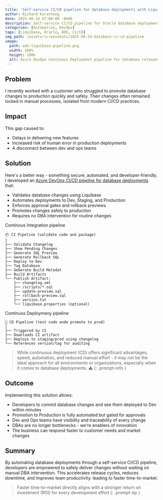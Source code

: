 ```yaml
---
title: 'Self-service CI/CD pipeline for database deployments with Liquibase & Azure DevOps'
author: Richard Koranteng
date: 2025-06-24 07:00:00 -0600
description: Self-service CI/CD pipeline for Oracle database deployments with Liquibase & Azure DevOps
categories: [Automation, DevOps]
tags: [Liquibase, Oracle, ADO, CI/CD]
img_path: /assets/screenshots/2025-06-24-database-ci-cd-pipeline
image:
  path: ado-liquibase-pipeline.png
  width: 100%
  height: 100%
  alt: Azure DevOps Continous Deployment pipeline for database releases
---
```


## Problem
I recently worked with a customer who struggled to promote database changes to production quickly and safely. Their changes often remained locked in manual processes, isolated from modern CI/CD practices.

## Impact
This gap caused to:

- Delays in delivering new features
- Increased risk of human error in production deployments
- A disconnect between dev and ops teams

## Solution
Here's a better way - something secure, automated, and developer-friendly. I developed an <a href="https://github.com/RKKoranteng/liquibase-project" target="_blank">Azure DevOps CI/CD pipeline for database deployments</a> that:

- Validates database changes using Liquibase
- Automates deployments to Dev, Staging, and Production
- Enforces approval gates and rollback previews
- Promotes changes safely to production
- Requires no DBA intervention for routine changes

Continous Integration pipeline
```text
📦 CI Pipeline (validate code and package)
│
├── Validate Changelog
├── Show Pending Changes
├── Generate SQL Preview
├── Generate Rollback SQL
├── Deploy to Dev
├── Tag Database
├── Geberate Build Metadat
├── Build Artifacts
└── Publish Artifact:
    ├── changelog.xml
    ├── /scripts/*.sql
    ├── update-preview.sql
    ├── rollback-preview.sql
    ├── version.txt
    └── liquibase.properties (optional)
```

Continuos Deploymeny pipeline
```text
🚀 CD Pipeline (test code ande promote to prod)
│
├── Triggered by CI
├── Downloads CI artifact
├── Deploys to staging/prod using changelog
└── References version/tag for auditing
```

> While continuous deployment (CD) offers significant advantages; speed, automation, and reduced manual effort - it may not be the ideal approach for all environments or organizations, especially when it comes to database deployments. ⚠️
{: .prompt-info }

## Outcome
Implementing this solution allows:

- Developers to commit database changes and see them deployed to Dev within minutes
- Promotion to Production is fully automated but gated for approvals
- Dev and Ops teams have visibility and traceability of every change
- DBAs are no longer bottlenecks - we're enablers of innovation
- The business can respond faster to customer needs and market changes

## Summary
By automating database deployments through a self-service CI/CD pipeline, developers are empowered to safely deliver changes without waiting on manual DBA intervention. This accelerates release cycles, reduces downtime, and improves team productivity. leading to faster time-to-market.

> Faster time-to-market directly aligns with a stronger return on investment (ROI) for every development effort
{: .prompt-tip }